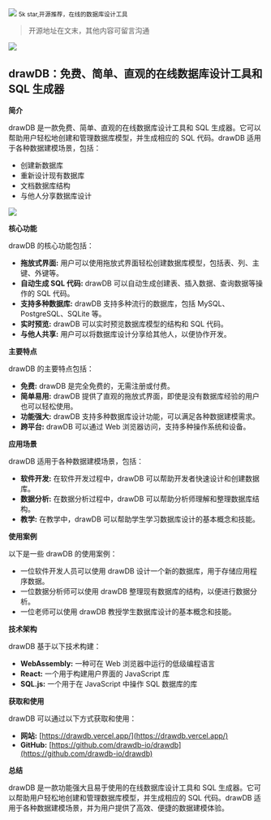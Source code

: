 <img src="/assets/image/240416-drawdb-1.gif" style="max-width: 70%; height: auto;">
<small>5k star,开源推荐，在线的数据库设计工具</small>


>开源地址在文末，其他内容可留言沟通

![](/assets/image/240416-drawdb-1.gif)
## drawDB：免费、简单、直观的在线数据库设计工具和 SQL 生成器

**简介**

drawDB 是一款免费、简单、直观的在线数据库设计工具和 SQL 生成器。它可以帮助用户轻松地创建和管理数据库模型，并生成相应的 SQL 代码。drawDB 适用于各种数据建模场景，包括：

* 创建新数据库
* 重新设计现有数据库
* 文档数据库结构
* 与他人分享数据库设计


![](/assets/image/240416-drawdb-2.png)


**核心功能**

drawDB 的核心功能包括：

* **拖放式界面:** 用户可以使用拖放式界面轻松创建数据库模型，包括表、列、主键、外键等。
* **自动生成 SQL 代码:** drawDB 可以自动生成创建表、插入数据、查询数据等操作的 SQL 代码。
* **支持多种数据库:** drawDB 支持多种流行的数据库，包括 MySQL、PostgreSQL、SQLite 等。
* **实时预览:** drawDB 可以实时预览数据库模型的结构和 SQL 代码。
* **与他人共享:** 用户可以将数据库设计分享给其他人，以便协作开发。

**主要特点**

drawDB 的主要特点包括：

* **免费:** drawDB 是完全免费的，无需注册或付费。
* **简单易用:** drawDB 提供了直观的拖放式界面，即使是没有数据库经验的用户也可以轻松使用。
* **功能强大:** drawDB 支持多种数据库设计功能，可以满足各种数据建模需求。
* **跨平台:** drawDB 可以通过 Web 浏览器访问，支持多种操作系统和设备。

**应用场景**

drawDB 适用于各种数据建模场景，包括：

* **软件开发:** 在软件开发过程中，drawDB 可以帮助开发者快速设计和创建数据库。
* **数据分析:** 在数据分析过程中，drawDB 可以帮助分析师理解和整理数据库结构。
* **教学:** 在教学中，drawDB 可以帮助学生学习数据库设计的基本概念和技能。

**使用案例**

以下是一些 drawDB 的使用案例：

* 一位软件开发人员可以使用 drawDB 设计一个新的数据库，用于存储应用程序数据。
* 一位数据分析师可以使用 drawDB 整理现有数据库的结构，以便进行数据分析。
* 一位老师可以使用 drawDB 教授学生数据库设计的基本概念和技能。

**技术架构**

drawDB 基于以下技术构建：

* **WebAssembly:** 一种可在 Web 浏览器中运行的低级编程语言
* **React:** 一个用于构建用户界面的 JavaScript 库
* **SQL.js:** 一个用于在 JavaScript 中操作 SQL 数据库的库

**获取和使用**

drawDB 可以通过以下方式获取和使用：

* **网站:** [https://drawdb.vercel.app/](https://drawdb.vercel.app/)
* **GitHub:** [https://github.com/drawdb-io/drawdb](https://github.com/drawdb-io/drawdb)

**总结**

drawDB 是一款功能强大且易于使用的在线数据库设计工具和 SQL 生成器。它可以帮助用户轻松地创建和管理数据库模型，并生成相应的 SQL 代码。drawDB 适用于各种数据建模场景，并为用户提供了高效、便捷的数据建模体验。

